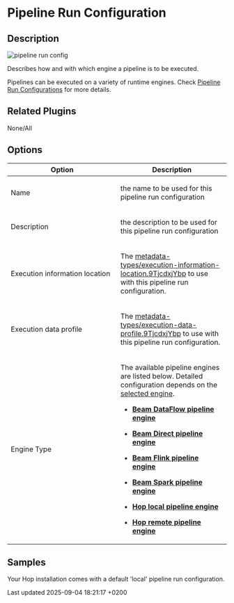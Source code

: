 <div id="header">

# Pipeline Run Configuration

</div>

<div id="content">

<div class="sect1">

## Description

<div class="sectionbody">

<div class="paragraph">

<span class="image">![pipeline run config](../assets/images/icons/pipeline_run_config.svg)</span>

</div>

<div class="paragraph">

Describes how and with which engine a pipeline is to be executed.

</div>

<div class="paragraph">

Pipelines can be executed on a variety of runtime engines. Check [Pipeline Run Configurations](pipeline/pipeline-run-configurations/pipeline-run-configurations.9TjcdxjYbp) for more details.

</div>

</div>

</div>

<div class="sect1">

## Related Plugins

<div class="sectionbody">

<div class="paragraph">

None/All

</div>

</div>

</div>

<div class="sect1">

## Options

<div class="sectionbody">

<table>
<colgroup>
<col style="width: 50%" />
<col style="width: 50%" />
</colgroup>
<thead>
<tr class="header">
<th>Option</th>
<th>Description</th>
</tr>
</thead>
<tbody>
<tr class="odd">
<td><p>Name</p></td>
<td><p>the name to be used for this pipeline run configuration</p></td>
</tr>
<tr class="even">
<td><p>Description</p></td>
<td><p>the description to be used for this pipeline run configuration</p></td>
</tr>
<tr class="odd">
<td><p>Execution information location</p></td>
<td><p>The <a href="metadata-types/execution-information-location.9TjcdxjYbp" class="uri">metadata-types/execution-information-location.9TjcdxjYbp</a> to use with this pipeline run configuration.</p></td>
</tr>
<tr class="even">
<td><p>Execution data profile</p></td>
<td><p>The <a href="metadata-types/execution-data-profile.9TjcdxjYbp" class="uri">metadata-types/execution-data-profile.9TjcdxjYbp</a> to use with this pipeline run configuration.</p></td>
</tr>
<tr class="odd">
<td><p>Engine Type</p></td>
<td><div class="content">
<div class="paragraph">
<p>The available pipeline engines are listed below. Detailed configuration depends on the <a href="pipeline/pipeline-run-configurations/pipeline-run-configurations.9TjcdxjYbp">selected engine</a>.</p>
</div>
<div class="ulist">
<ul>
<li><p><strong><a href="pipeline/pipeline-run-configurations/beam-dataflow-pipeline-engine.9TjcdxjYbp">Beam DataFlow pipeline engine</a></strong></p></li>
<li><p><strong><a href="pipeline/pipeline-run-configurations/beam-direct-pipeline-engine.9TjcdxjYbp">Beam Direct pipeline engine</a></strong></p></li>
<li><p><strong><a href="pipeline/pipeline-run-configurations/beam-flink-pipeline-engine.9TjcdxjYbp">Beam Flink pipeline engine</a></strong></p></li>
<li><p><strong><a href="pipeline/pipeline-run-configurations/beam-spark-pipeline-engine.9TjcdxjYbp">Beam Spark pipeline engine</a></strong></p></li>
<li><p><strong><a href="pipeline/pipeline-run-configurations/native-local-pipeline-engine.9TjcdxjYbp">Hop local pipeline engine</a></strong></p></li>
<li><p><strong><a href="pipeline/pipeline-run-configurations/native-remote-pipeline-engine.9TjcdxjYbp">Hop remote pipeline engine</a></strong></p></li>
</ul>
</div>
</div></td>
</tr>
</tbody>
</table>

</div>

</div>

<div class="sect1">

## Samples

<div class="sectionbody">

<div class="paragraph">

Your Hop installation comes with a default 'local' pipeline run configuration.

</div>

</div>

</div>

</div>

<div id="footer">

<div id="footer-text">

Last updated 2025-09-04 18:21:17 +0200

</div>

</div>
